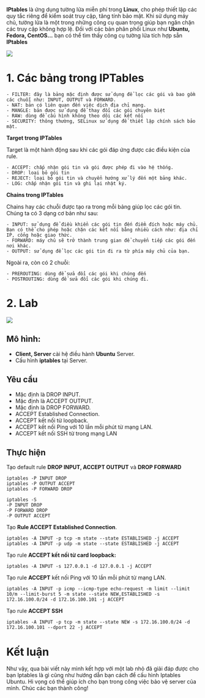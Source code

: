 **IPtables** là ứng dụng tường lửa miễn phí trong **Linux**, cho phép thiết lập các quy tắc riêng để kiểm soát truy cập, tăng tính bảo mật. Khi sử dụng máy chủ, tường lửa là một trong những công cụ quan trọng giúp bạn ngăn chặn các truy cập không hợp lệ. Đối với các bản phân phối Linux như **Ubuntu, Fedora, CentOS…** bạn có thể tìm thấy công cụ tường lửa tích hợp sẵn **IPtables**

![](https://images.viblo.asia/ec0d70b6-3173-4d2b-a7fe-c1c58ef42ef7.jpeg)

# 1. Các bảng trong IPTables
```
- FILTER: đây là bảng mặc định được sử dụng để lọc các gói và bao gồm các chuỗi như: INPUT, OUTPUT và FORWARD.
- NAT: bản có liên quan đến việc dịch địa chỉ mạng.
- MANGLE: bản được sử dụng để thay đổi các gói chuyên biệt
- RAW: dùng để cấu hình không theo dõi các kết nối
- SECURITY: thông thường, SELinux sử dụng để thiết lập chính sách bảo mật.
```

**Target trong IPTables**

 Target là một hành động sau khi các gói đáp ứng được các điều kiện của rule.

```
- ACCEPT: chấp nhận gói tin và gói được phép đi vào hệ thống.
- DROP: loại bỏ gói tin
- REJECT: loại bỏ gói tin và chuyển hướng xử lý đến một bảng khác.
- LOG: chấp nhận gói tin và ghi lại nhật ký.
```
**Chains trong IPTables**

Chains hay các chuỗi được tạo ra trong mỗi bảng giúp lọc các gói tin. Chúng ta có 3 dạng cơ bản như sau:

```
- INPUT: sử dụng để điều khiển các gói tin đến điểm đích hoặc máy chủ. Bạn có thể cho phép hoặc chặn các kết nối bằng nhiều cách như: địa chỉ IP, cổng hoặc giao thức.
- FORWARD: máy chủ sẽ trở thành trung gian để chuyển tiếp các gói đến nơi khác.
- OUTPUT: sử dụng để lọc các gói tin đi ra từ phía máy chủ của bạn.
```
Ngoài ra, còn có 2 chuỗi:
```
- PREROUTING: dùng để sửa đổi các gói khi chúng đến
- POSTROUTING: dùng để sửa đổi các gói khi chúng đi.
```
# 2. Lab
![](https://images.viblo.asia/8b5d2120-9d34-4c1c-a303-fa8704d50236.png)

## **Mô hình:**
- **Client, Server** cài hệ điều hành **Ubuntu** Server.
- Cấu hình **iptables** tại Server.

##  **Yêu cầu**
- Mặc định là DROP INPUT.
- Mặc định là ACCEPT OUTPUT.
- Mặc định là DROP FORWARD.
- ACCEPT Established Connection.
- ACCEPT kết nối từ loopback.
- ACCEPT kết nối Ping với 10 lần mỗi phút từ mạng LAN.
- ACCEPT kết nối SSH từ trong mạng LAN

## **Thực hiện**

Tạo default rule  **DROP INPUT, ACCEPT OUTPUT** và **DROP FORWARD**

```
iptables -P INPUT DROP
iptables -P OUTPUT ACCEPT
iptables -P FORWARD DROP
```
```
iptables -S
-P INPUT DROP
-P FORWARD DROP
-P OUTPUT ACCEPT
```
Tạo **Rule ACCEPT Established Connection**.

```
iptables -A INPUT -p tcp -m state --state ESTABLISHED -j ACCEPT
iptables -A INPUT -p udp -m state --state ESTABLISHED -j ACCEPT
```
Tạo rule **ACCEPT kết nối từ card loopback:**

```
iptables -A INPUT -s 127.0.0.1 -d 127.0.0.1 -j ACCEPT
```

Tạo rule **ACCEPT** kết nối Ping với 10 lần mỗi phút từ mạng LAN.
```
iptables -A INPUT -p icmp --icmp-type echo-request -m limit --limit 10/m --limit-burst 5 -m state --state NEW,ESTABLISHED -s 172.16.100.0/24 -d 172.16.100.101 -j ACCEPT
```

Tạo rule **ACCEPT SSH**
```
iptables -A INPUT -p tcp -m state --state NEW -s 172.16.100.0/24 -d 172.16.100.101 --dport 22 -j ACCEPT
```
# Kết luận
Như vậy, qua bài viết này mình kết hợp với một lab nhỏ đã giải đáp được cho bạn Iptables là gì cũng như hướng dẫn bạn cách để cấu hình Iptables Ubuntu. Hi vọng có thể giúp ích cho bạn trong công việc bảo vệ server của mình. Chúc các bạn thành công!
